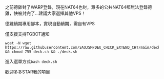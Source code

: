 之前德雞封了WARP登錄，現在NAT64也封，眾多的公共NAT64都無法登錄德雞，快被封完了...建議大家選擇其他VPS！

德雞續期專用腳本，實現自動續期，需自有VPS

僅支援支持TGBOT通知

```
wget -N wget https://raw.githubusercontent.com/SAOJSM/DEU_CHICK_EXTEND_CHT/main/deck.sh && chmod 755 deck.sh && ./deck.sh
```

進入選單方式```bash deck.sh```

歡迎多多STAR我的項目

